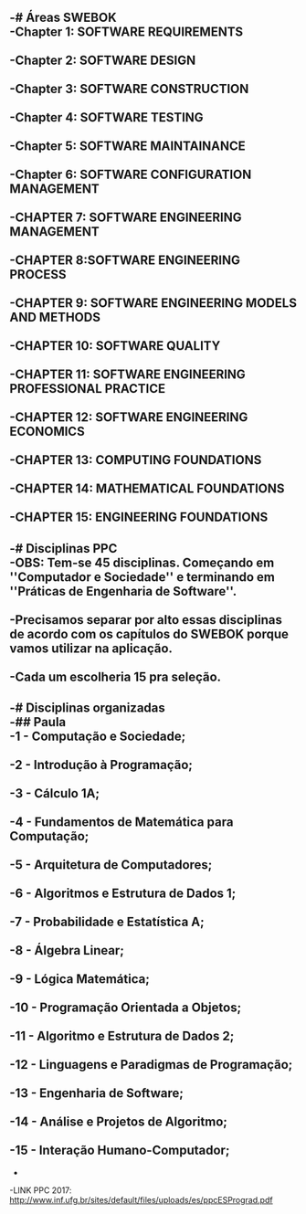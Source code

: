 -# Áreas SWEBOK		
 -Chapter 1: SOFTWARE REQUIREMENTS <br>		
 -Chapter 2: SOFTWARE DESIGN <br>		
 -Chapter 3: SOFTWARE CONSTRUCTION <br>		
 -Chapter 4: SOFTWARE TESTING <br>		
 -Chapter 5: SOFTWARE MAINTAINANCE <br>		
 -Chapter 6: SOFTWARE CONFIGURATION MANAGEMENT <br>		
 -CHAPTER 7: SOFTWARE ENGINEERING MANAGEMENT <br>		
 -CHAPTER 8:SOFTWARE ENGINEERING PROCESS <br>		
 -CHAPTER 9: SOFTWARE ENGINEERING MODELS AND METHODS <br>		
 -CHAPTER 10: SOFTWARE QUALITY <br>		
 -CHAPTER 11: SOFTWARE ENGINEERING PROFESSIONAL PRACTICE <br>		
 -CHAPTER 12: SOFTWARE ENGINEERING ECONOMICS <br>		
 -CHAPTER 13: COMPUTING FOUNDATIONS <br>		
 -CHAPTER 14: MATHEMATICAL FOUNDATIONS <br>		
 -CHAPTER 15: ENGINEERING FOUNDATIONS <br>		
 -		
 -# Disciplinas PPC		
 -OBS: Tem-se 45 disciplinas. Começando em ''Computador e Sociedade'' e terminando em ''Práticas de Engenharia de Software''. <br>		
 -Precisamos separar por alto essas  disciplinas de acordo com os capítulos do SWEBOK porque vamos utilizar na aplicação. <br>		
 -Cada um escolheria 15 pra seleção.<br>		
 -		
 -# Disciplinas organizadas		
 -## Paula 		
 -1 - Computação e Sociedade; <br>		
 -2 - Introdução à Programação; <br>		
 -3 - Cálculo 1A; <br>		
 -4 - Fundamentos de Matemática para Computação; <br>		
 -5 - Arquitetura de Computadores; <br>		
 -6 - Algoritmos e Estrutura de Dados 1; <br>		
 -7 - Probabilidade e Estatística A; <br>		
 -8 - Álgebra Linear; <br>		
 -9 - Lógica Matemática; <br> 		
 -10 - Programação Orientada a Objetos; <br> 		
 -11 - Algoritmo e Estrutura de Dados 2; <br>		
 -12 - Linguagens e Paradigmas de Programação; <br>		
 -13 - Engenharia de Software; <br>		
 -14 - Análise e Projetos de Algoritmo; <br>		
 -15 - Interação Humano-Computador;<br>		
 -		
 -		
 -LINK PPC 2017: http://www.inf.ufg.br/sites/default/files/uploads/es/ppcESPrograd.pdf
